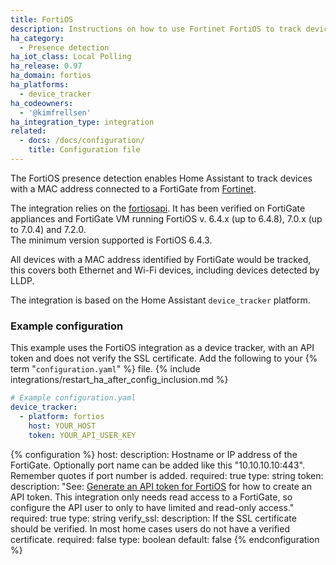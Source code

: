```yaml
---
title: FortiOS
description: Instructions on how to use Fortinet FortiOS to track devices in Home Assistant.
ha_category:
  - Presence detection
ha_iot_class: Local Polling
ha_release: 0.97
ha_domain: fortios
ha_platforms:
  - device_tracker
ha_codeowners:
  - '@kimfrellsen'
ha_integration_type: integration
related:
  - docs: /docs/configuration/
    title: Configuration file
---
```


The FortiOS presence detection enables Home Assistant to track devices with a MAC address connected to a FortiGate from [Fortinet](https://www.fortinet.com).

The integration relies on the [fortiosapi](https://pypi.org/project/fortiosapi/). It has been verified on FortiGate appliances and FortiGate VM running FortiOS v. 6.4.x (up to 6.4.8), 7.0.x (up to 7.0.4) and 7.2.0.  
The minimum version supported is FortiOS 6.4.3.

All devices with a MAC address identified by FortiGate would be tracked, this covers both Ethernet and Wi-Fi devices, including devices detected by LLDP.

The integration is based on the Home Assistant `device_tracker` platform.

### Example configuration

This example uses the FortiOS integration as a device tracker, with an API token and does not verify the SSL certificate.
Add the following to your {% term "`configuration.yaml`" %} file.
{% include integrations/restart_ha_after_config_inclusion.md %}

```yaml
# Example configuration.yaml
device_tracker:
  - platform: fortios
    host: YOUR_HOST
    token: YOUR_API_USER_KEY
```

{% configuration %}
host:
  description: Hostname or IP address of the FortiGate. Optionally port name can be added like this "10.10.10.10:443". Remember quotes if port number is added.
  required: true
  type: string
token:
  description: "See: [Generate an API token for FortiOS](https://docs.fortinet.com/document/forticonverter/6.2.0/online-help/866905/connect-fortigate-device-via-api-token) for how to create an API token. This integration only needs read access to a FortiGate, so configure the API user to only to have limited and read-only access."
  required: true
  type: string
verify_ssl:
  description: If the SSL certificate should be verified. In most home cases users do not have a verified certificate.
  required: false
  type: boolean
  default: false
{% endconfiguration %}
